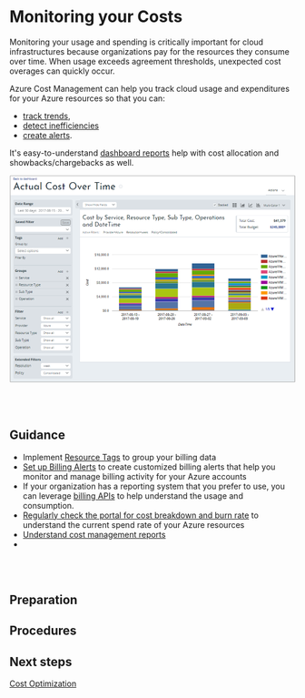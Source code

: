 # Monitoring your Costs 

Monitoring your usage and spending is critically important for cloud infrastructures because organizations pay for the resources they consume over time. When usage exceeds agreement thresholds, unexpected cost overages can quickly occur. 

Azure Cost Management can help you track cloud usage and expenditures for your Azure resources so that you can:
  
  - [track trends](https://docs.microsoft.com/en-us/azure/cost-management/tutorial-review-usage#track-usage-and-cost-trends),
  - [detect inefficiencies](https://docs.microsoft.com/en-us/azure/cost-management/tutorial-review-usage#track-usage-and-cost-trends)
  - [create alerts](https://docs.microsoft.com/en-us/azure/cost-management/tutorial-review-usage#create-alerts-for-unusual-spending). 
 
It's easy-to-understand [dashboard reports](https://docs.microsoft.com/en-us/azure/cost-management/dashboards) help with cost allocation and showbacks/chargebacks as well. 

![costmanagement](https://github.com/alvarovitta/Cost-Management/blob/master/Images/cost-over-time-rpt.png)

<br />
<br />

## Guidance

  - Implement [Resource Tags](3.3-Implementing-Azure-naming-standards-and-tagging.md) to group your billing data
  - [Set up Billing Alerts](https://docs.microsoft.com/en-us/azure/billing/billing-set-up-alerts) to create customized billing alerts that help you monitor and manage billing activity for your Azure accounts
  - If your organization has a reporting system that you prefer to use, you can leverage [billing APIs](https://docs.microsoft.com/en-us/azure/billing/billing-usage-rate-card-overview) to help understand the usage and consumption.
  - [Regularly check the portal for cost breakdown and burn rate](https://docs.microsoft.com/en-us/azure/billing/billing-getting-started#costs) to understand the current spend rate of your Azure resources
  - [Understand cost management reports](https://docs.microsoft.com/en-us/azure/cost-management/understanding-cost-reports)
  - 
  
<br />
<br />


## Preparation


## Procedures



## Next steps
[Cost Optimization](New-3.7-Cost-Optimization.md)

